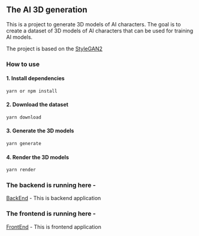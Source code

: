 ## The AI 3D generation

This is a project to generate 3D models of AI characters. The goal is to create a dataset of 3D models of AI characters that can be used for training AI models.

The project is based on the [StyleGAN2]

[StyleGAN2]: https://github.com/NVlabs/stylegan2

### How to use

#### 1. Install dependencies

```bash
yarn or npm install
```

#### 2. Download the dataset

```bash
yarn download
```

#### 3. Generate the 3D models

```bash
yarn generate
```

#### 4. Render the 3D models

```bash
yarn render
```

### The backend is running here - 
[BackEnd](https://rookas-testing-ar-clothing-backend.onrender.com) - This is backend application

### The frontend is running here -
[FrontEnd](https://rookas-ar-clothing.vercel.app/) - This is frontend application

